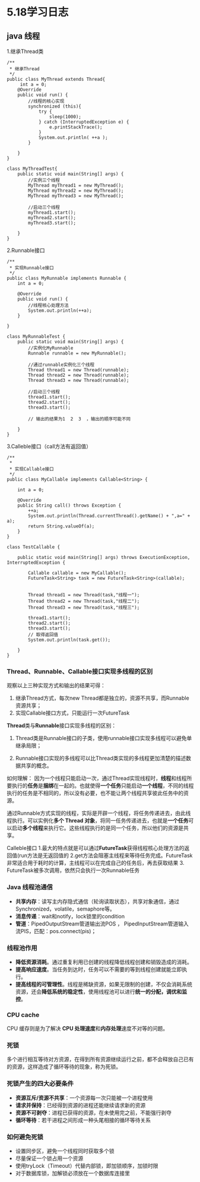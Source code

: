 # 5.18学习日志
## java 线程
1.继承Thread类

```
/**
 * 继承Thread
 */
public class MyThread extends Thread{
     int a = 0;
    @Override
    public void run() {
        //线程的核心实现
        synchronized (this){
            try {
                sleep(1000);
            } catch (InterruptedException e) {
                e.printStackTrace();
            }
            System.out.println( ++a );
        }

    }
}

class MyThreadTest{
    public static void main(String[] args) {
        //实例三个线程
        MyThread myThread1 = new MyThread();
        MyThread myThread2 = new MyThread();
        MyThread myThread3 = new MyThread();

        //启动三个线程
        myThread1.start();
        myThread2.start();
        myThread3.start();
        
    }
}
```

2.Runnable接口

```
/**
 * 实现Runnable接口
 */
public class MyRunnable implements Runnable {
    int a = 0;

    @Override
    public void run() {
        //线程核心处理方法
        System.out.println(++a);
    }

}

class MyRunnableTest {
    public static void main(String[] args) {
        //实例化MyRunnable
        Runnable runnable = new MyRunnable();

        //通过runnable实例化三个线程
        Thread thread1 = new Thread(runnable);
        Thread thread2 = new Thread(runnable);
        Thread thread3 = new Thread(runnable);

        //启动三个线程
        thread1.start();
        thread2.start();
        thread3.start();

        // 输出的结果为1  2  3  ，输出的顺序可能不同

    }
}
```

3.Calleble接口（call方法有返回值）

```
/**
 *
 * 实现Callable接口
 */
public class MyCallable implements Callable<String> {

    int a = 0;

    @Override
    public String call() throws Exception {
        ++a;
        System.out.println(Thread.currentThread().getName() + ",a=" + a);
        return String.valueOf(a);
    }
}

class TestCallable {

    public static void main(String[] args) throws ExecutionException, InterruptedException {

        Callable callable = new MyCallable();
        FutureTask<String> task = new FutureTask<String>(callable);


        Thread thread1 = new Thread(task,"线程一");
        Thread thread2 = new Thread(task,"线程二");
        Thread thread3 = new Thread(task,"线程三");

        thread1.start();
        thread2.start();
        thread3.start();
        // 取得返回值
        System.out.println(task.get());
        
    }
}
```

### Thread、Runnable、Callable接口实现多线程的区别
观察以上三种实现方式和输出的结果可得：

1. 继承Thread方式，每次new Thread都是独立的，资源不共享，而Runnable资源共享；
2. 实现Callable接口方式，只能运行一次FutureTask

**Thread**类与**Runnable**接口实现多线程的区别：

1. Thread类是Runnable接口的子类，使用runnable接口实现多线程可以避免单继承局限；

2. Runnable接口实现的多线程可以比Thread类实现的多线程更加清楚的描述数据共享的概念。

如何理解：
因为一个线程只能启动一次，通过Thread实现线程时，**线程**和线程所要执行的**任务**是**捆绑**在一起的。也就使得**一个任务**只能启动**一个线程**，不同的线程执行的任务是不相同的，所以没有必要，也不能让两个线程共享彼此任务中的资源。

通过Runnable方式实现的线程，实际是开辟一个线程，将任务传递进去，由此线程执行。可以实例化**多个 Thread 对象**，将同一任务传递进去，也就是**一个任务**可以启动**多个线程**来执行它。这些线程执行的是同一个任务，所以他们的资源是共享。

Calleble接口
1.最大的特点就是可以通过**FutureTask**获得线程核心处理方法的返回值(run方法是无返回值的
2.get方法会阻塞主线程来等待任务完成。FutureTask非常适合用于耗时的计算，主线程可以在完成自己的任务后，再去获取结果
3. FutureTask被多次调用，依然只会执行一次Runnable任务


### Java 线程池通信
* **共享内存**：读写主内存隐式通信（轮询读取状态），共享对象通信，通过Synchronized，volatile，semaphore等。
* **消息传递**：wait和notify，lock锁里的condition
* **管道**：PipedOutputStream管道输出流POS ， PipedInputStream管道输入流PIS，匹配：pos.connect(pis)；

### 线程池作用
* **降低资源消耗**。通过重复利用已创建的线程降低线程创建和销毁造成的消耗。
* **提高响应速度**。当任务到达时，任务可以不需要的等到线程创建就能立即执行。
* **提高线程的可管理性**。线程是稀缺资源，如果无限制的创建，不仅会消耗系统资源，还会**降低系统的稳定性**，使用线程池可以进行**统一的分配，调优和监控**。

### CPU cache
CPU 缓存则是为了解决 **CPU 处理速度**和**内存处理**速度不对等的问题。

### 死锁
多个进行相互等待对方资源，在得到所有资源继续运行之前，都不会释放自己已有的资源，这样造成了循环等待的现象，称为死锁。

###  死锁产生的四大必要条件
* **资源互斥/资源不共享**：一个资源每一次只能被一个进程使用
* **请求并保持**：已经得到资源的进程还能继续请求新的资源
* **资源不可剥夺**：进程已获得的资源，在未使用完之前，不能强行剥夺
* **循环等待**：若干进程之间形成一种头尾相接的循环等待关系

### 如何避免死锁
* 设置同步区，避免一个线程同时获取多个锁
* 尽量保证一个锁占用一个资源
* 使用tryLock（Timeout）代替内部锁，即加锁顺序，加锁时限
* 对于数据库锁，加解锁必须放在一个数据库连接里
